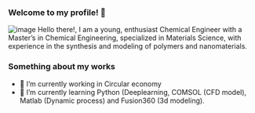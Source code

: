 ### Welcome to my profile! 👋
![image](https://user-images.githubusercontent.com/81775847/169853872-0cd5f782-64ce-4c6b-b3b2-48bdc3b5134f.png)
Hello there!, I am a young, enthusiast Chemical Engineer with a Master’s in Chemical Engineering, specialized in Materials Science, with experience in the synthesis and modeling of polymers and nanomaterials.

### Something about my works

- 🔭 I’m currently working in Circular economy
- 🌱 I’m currently learning Python (Deeplearning, COMSOL (CFD model), Matlab (Dynamic process) and Fusion360 (3d modeling).

<!--
**BenConstant/BenConstant** is a ✨ _special_ ✨ repository because its `README.md` (this file) appears on your GitHub profile.

Here are some ideas to get you started:


- 👯 I’m looking to collaborate on ...
- 🤔 I’m looking for help with ...
- 💬 Ask me about ...
- 📫 How to reach me: ...
- 😄 Pronouns: ...
- ⚡ Fun fact: ...
-->
